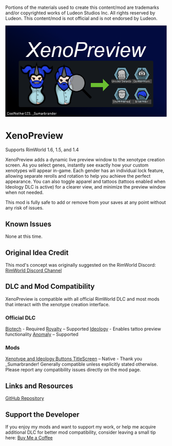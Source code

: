 Portions of the materials used to create this content/mod are trademarks and/or copyrighted works of Ludeon Studios Inc. All rights reserved by Ludeon. This content/mod is not official and is not endorsed by Ludeon.<br>


![XenoPreviewModCover](About/Preview.png)
# XenoPreview

Supports RimWorld 1.6, 1.5, and 1.4

XenoPreview adds a dynamic live preview window to the xenotype creation screen. As you select genes, instantly see exactly how your custom xenotypes will appear in-game. Each gender has an individual lock feature, allowing separate rerolls and rotation to help you achieve the perfect appearance. You can also toggle apparel and tattoos (tattoos enabled when Ideology DLC is active) for a clearer view, and minimize the preview window when not needed.

This mod is fully safe to add or remove from your saves at any point without any risk of issues.

## Known Issues

None at this time.

## Original Idea Credit

This mod's concept was originally suggested on the RimWorld Discord:
[RimWorld Discord Channel](https://discord.com/channels/214523379766525963/1372022155193225226)

## DLC and Mod Compatibility

XenoPreview is compatible with all official RimWorld DLC and most mods that interact with the xenotype creation interface.

### Official DLC
[Biotech](https://rimworldgame.com/biotech/) - Required
[Royalty](https://rimworldgame.com/royalty/) – Supported
[Ideology](https://rimworldgame.com/ideology/) - Enables tattoo preview functionality
[Anomaly](https://rimworldgame.com/anomaly/) – Supported

### Mods

[Xenotype and Ideology Buttons TitleScreen](https://steamcommunity.com/sharedfiles/filedetails/?id=3243233522) – Native - Thank you _Sumarbrander!
Generally compatible unless explicitly stated otherwise. Please report any compatibility issues directly on the mod page.

## Links and Resources

[GitHub Repository](https://github.com/coolnether123/XenoPreview)

## Support the Developer

If you enjoy my mods and want to support my work, or help me acquire additional DLC for better mod compatibility, consider leaving a small tip here:
[Buy Me a Coffee](https://buymeacoffee.com/coolnether123)

